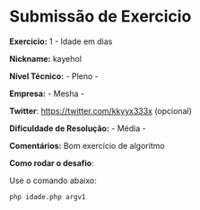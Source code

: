 # Submissão de Exercicio

**Exercicio:** 1 - Idade em dias

**Nickname:** kayehol

**Nível Técnico:** - Pleno -

**Empresa:** - Mesha -

**Twitter**: https://twitter.com/kkyyx333x (opcional)

**Dificuldade de Resolução:** - Média -

**Comentários:** Bom exercício de algoritmo

**Como rodar o desafio**: 

Use o comando abaixo: 
```bash
php idade.php argv1
```